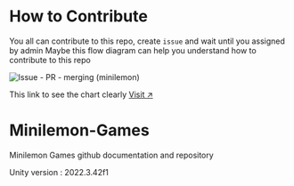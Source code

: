 # How to Contribute

You all can contribute to this repo, create `issue` and wait until you assigned by admin
Maybe this flow diagram can help you understand how to contribute to this repo

![Issue - PR - merging (minilemon)](https://github.com/user-attachments/assets/5f7145dd-7ec5-4dc3-9ced-83e84b73baa5)

This link to see the chart clearly [Visit ↗️](https://excalidraw.com/#room=f2498b170aadc4f5ad73,T-qqySzg1dqm2muUa8rzXw)

# Minilemon-Games
Minilemon Games github documentation and repository

Unity version : 2022.3.42f1
